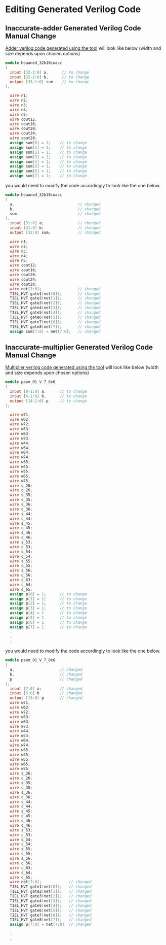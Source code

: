 # Editing Generated Verilog Code

## Inaccurate-adder Generated Verilog Code Manual Change

[Adder verilog code generated using the tool](using_gui_tool.md#verilog-code-generator) will look like below (width and size depends upon chosen options)

```verilog
module hoaaned_32b10inacc
(
  input [32-1:0] a,      // to change
  input [32-1:0] b,      // to change
  output [33-1:0] sum    // to change
);

  wire n1;
  wire n2;
  wire n3;
  wire n4;
  wire n5;
  wire cout12;
  wire cout16;
  wire cout20;
  wire cout24;
  wire cout28;
  assign sum[0] = 1;    // to change
  assign sum[1] = 1;    // to change
  assign sum[2] = 1;    // to change
  assign sum[3] = 1;    // to change
  assign sum[4] = 1;    // to change
  assign sum[5] = 1;    // to change
  assign sum[6] = 1;    // to change
  assign sum[7] = 1;    // to change
```

you would need to modify the code accordingly to look like the one below.

```verilog
module hoaaned_32b10inacc
(
  a,                            // changed
  b,                            // changed
  sum                           // changed
);
  input [31:0] a;               // changed
  input [31:0] b;               // changed
  output [32:0] sum;            // changed

  wire n1;
  wire n2;
  wire n3;
  wire n4;
  wire n5;
  wire cout12;
  wire cout16;
  wire cout20;
  wire cout24;
  wire cout28;
  wire net[7:0];                // changed
  TIEL_HVT gate1(net[0]);       // changed
  TIEL_HVT gate2(net[1]);       // changed
  TIEL_HVT gate3(net[2]);       // changed
  TIEL_HVT gate4(net[3]);       // changed
  TIEL_HVT gate5(net[4]);       // changed
  TIEL_HVT gate6(net[5]);       // changed
  TIEL_HVT gate7(net[6]);       // changed
  TIEL_HVT gate8(net[7]);       // changed
  assign sum[7:0] = net[7:0];   // changed
```

<!-- ![Adder Verilog Generated Code After](_image/../_images/adder-code-gen-after.png) -->

## Inaccurate-multiplier Generated Verilog Code Manual Change

[Multiplier verilog code generated using the tool](using_gui_tool.md#verilog-code-generator) will look like below (width and size depends upon chosen options)

```verilog
module paam_01_V_7_8x6
(
  input [8-1:0] a,      // to change
  input [6-1:0] b,      // to change
  output [14-1:0] p     // to change
);

  wire w71;
  wire w62;
  wire w72;
  wire w53;
  wire w63;
  wire w73;
  wire w44;
  wire w54;
  wire w64;
  wire w74;
  wire w35;
  wire w45;
  wire w55;
  wire w65;
  wire w75;
  wire s_26;
  wire c_26;
  wire s_35;
  wire c_35;
  wire s_36;
  wire c_36;
  wire s_44;
  wire c_44;
  wire s_45;
  wire c_45;
  wire s_46;
  wire c_46;
  wire s_53;
  wire c_53;
  wire s_54;
  wire c_54;
  wire s_55;
  wire c_55;
  wire s_56;
  wire c_56;
  wire c_63;
  wire c_64;
  wire c_65;
  assign p[0] = 1;      // to change
  assign p[1] = 1;      // to change
  assign p[2] = 1;      // to change
  assign p[3] = 1;      // to change
  assign p[4] = 1       // to change
  assign p[5] = 1       // to change
  assign p[6] = 1       // to change
  assign p[7] = 1       // to change
  .
  .
  .
```

you would need to modify the code accordingly to look like the one below.

```verilog
module paam_01_V_7_8x6
(
  a,                    // changed
  b,                    // changed
  p                     // changed
);
  input [7:0] a;        // changed
  input [5:0] b         // changed
  output [13:0] p       // changed
  wire w71;
  wire w62;
  wire w72;
  wire w53;
  wire w63;
  wire w73;
  wire w44;
  wire w54;
  wire w64;
  wire w74;
  wire w35;
  wire w45;
  wire w55;
  wire w65;
  wire w75;
  wire s_26;
  wire c_26;
  wire s_35;
  wire c_35;
  wire s_36;
  wire c_36;
  wire s_44;
  wire c_44;
  wire s_45;
  wire c_45;
  wire s_46;
  wire c_46;
  wire s_53;
  wire c_53;
  wire s_54;
  wire c_54;
  wire s_55;
  wire c_55;
  wire s_56;
  wire c_56;
  wire c_63;
  wire c_64;
  wire c_65;
  wire net[7:0];            // changed
  TIEL_HVT gate1(net[0]);   // changed
  TIEL_HVT gate2(net[1]);   // changed
  TIEL_HVT gate3(net[2]);   // changed
  TIEL_HVT gate4(net[3]);   // changed
  TIEL_HVT gate5(net[4]);   // changed
  TIEL_HVT gate6(net[5]);   // changed
  TIEL_HVT gate7(net[6]);   // changed
  TIEL_HVT gate8(net[7]);   // changed
  assign p[7:0] = net[7:0]  // changed
  .
  .
  .
```
